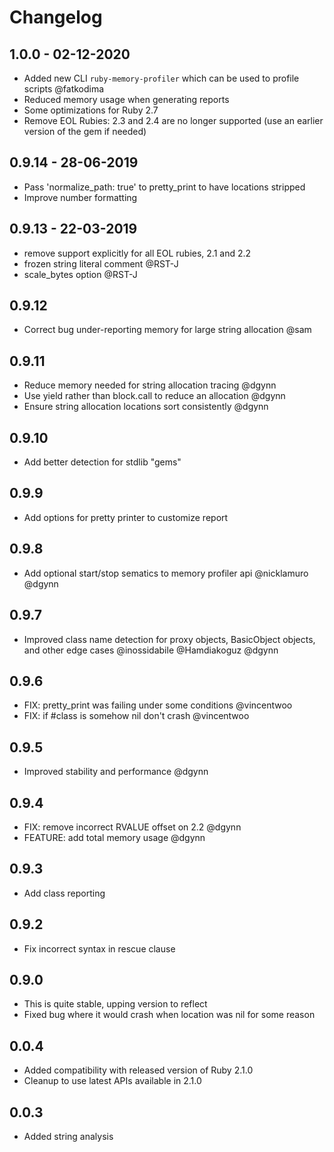# Changelog

## 1.0.0 - 02-12-2020

- Added new CLI `ruby-memory-profiler` which can be used to profile scripts @fatkodima
- Reduced memory usage when generating reports
- Some optimizations for Ruby 2.7
- Remove EOL Rubies: 2.3 and 2.4 are no longer supported (use an earlier version of the gem if needed)

## 0.9.14 - 28-06-2019

- Pass 'normalize_path: true' to pretty_print to have locations stripped
- Improve number formatting

## 0.9.13 - 22-03-2019

- remove support explicitly for all EOL rubies, 2.1 and 2.2
- frozen string literal comment @RST-J
- scale_bytes option @RST-J

## 0.9.12
- Correct bug under-reporting memory for large string allocation @sam

## 0.9.11
- Reduce memory needed for string allocation tracing @dgynn
- Use yield rather than block.call to reduce an allocation @dgynn
- Ensure string allocation locations sort consistently @dgynn

## 0.9.10
- Add better detection for stdlib "gems"

## 0.9.9
- Add options for pretty printer to customize report

## 0.9.8
- Add optional start/stop sematics to memory profiler api @nicklamuro @dgynn

## 0.9.7
- Improved class name detection for proxy objects, BasicObject objects, and
 other edge cases @inossidabile @Hamdiakoguz @dgynn

## 0.9.6
- FIX: pretty_print was failing under some conditions @vincentwoo
- FIX: if #class is somehow nil don't crash @vincentwoo

## 0.9.5
- Improved stability and performance @dgynn

## 0.9.4
- FIX: remove incorrect RVALUE offset on 2.2  @dgynn
- FEATURE: add total memory usage @dgynn

## 0.9.3
- Add class reporting

## 0.9.2
- Fix incorrect syntax in rescue clause

## 0.9.0
- This is quite stable, upping version to reflect
- Fixed bug where it would crash when location was nil for some reason

## 0.0.4
- Added compatibility with released version of Ruby 2.1.0
- Cleanup to use latest APIs available in 2.1.0

## 0.0.3
- Added string analysis
